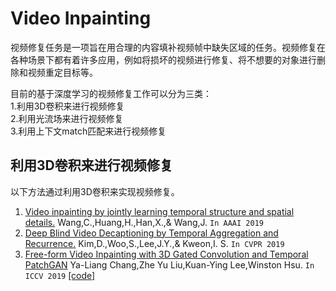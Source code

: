 # Video Inpainting  
视频修复任务是一项旨在用合理的内容填补视频帧中缺失区域的任务。视频修复在各种场景下都有着许多应用，例如将损坏的视频进行修复、将不想要的对象进行删除和视频重定目标等。 

目前的基于深度学习的视频修复工作可以分为三类：  
1.利用3D卷积来进行视频修复  
2.利用光流场来进行视频修复  
3.利用上下文match匹配来进行视频修复  

## 利用3D卷积来进行视频修复  
以下方法通过利用3D卷积来实现视频修复。  

1. [Video inpainting by jointly learning temporal structure and spatial details.](https://arxiv.org/abs/1806.08482) Wang,C.,Huang,H.,Han,X.,& Wang,J.  `In AAAI 2019`  
2. [Deep Blind Video Decaptioning by Temporal Aggregation and Recurrence.](https://openaccess.thecvf.com/content_CVPR_2019/papers/Kim_Deep_Blind_Video_Decaptioning_by_Temporal_Aggregation_and_Recurrence_CVPR_2019_paper.pdf) Kim,D.,Woo,S.,Lee,J.Y.,& Kweon,I. S. `In CVPR 2019`   
3. [Free-form Video Inpainting with 3D Gated Convolution and Temporal PatchGAN](https://arxiv.org/pdf/1904.10247.pdf) Ya-Liang Chang,Zhe Yu Liu,Kuan-Ying Lee,Winston Hsu. `In ICCV 2019` [[code]](https://github.com/amjltc295/Free-Form-Video-Inpainting)

